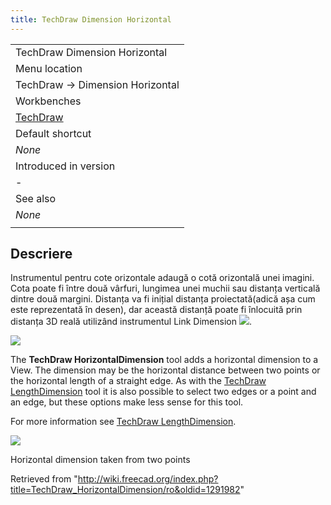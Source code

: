 ```yaml
---
title: TechDraw Dimension Horizontal
---
```

|  |
| --- |
| TechDraw Dimension Horizontal |
| Menu location |
| TechDraw → Dimension Horizontal |
| Workbenches |
| [TechDraw](/TechDraw_Workbench "TechDraw Workbench") |
| Default shortcut |
| *None* |
| Introduced in version |
| - |
| See also |
| *None* |
|  |

## Descriere

Instrumentul pentru cote orizontale adaugă o cotă orizontală unei imagini. Cota poate fi între două vârfuri, lungimea unei muchii sau distanța verticală dintre două margini. Distanța va fi inițial distanța proiectată(adică așa cum este reprezentată în desen), dar această distanță poate fi înlocuită prin distanța 3D reală utilizând instrumentul Link Dimension ![](/images/LinkDimension.png).

![](/images/HorizontalSample.png)

The **TechDraw HorizontalDimension** tool adds a horizontal dimension to a View. The dimension may be the horizontal distance between two points or the horizontal length of a straight edge. As with the [TechDraw LengthDimension](/TechDraw_LengthDimension "TechDraw LengthDimension") tool it is also possible to select two edges or a point and an edge, but these options make less sense for this tool.

For more information see [TechDraw LengthDimension](/TechDraw_LengthDimension "TechDraw LengthDimension").

![](/images/TechDraw_Dimension_Horizontal_example.png)

Horizontal dimension taken from two points

Retrieved from "<http://wiki.freecad.org/index.php?title=TechDraw_HorizontalDimension/ro&oldid=1291982>"